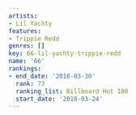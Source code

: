 ```yaml
---
artists:
- Lil Yachty
features:
- Trippie Redd
genres: []
key: 66-lil-yachty-trippie-redd
name: '66'
rankings:
- end_date: '2018-03-30'
  rank: 73
  ranking_list: Billboard Hot 100
  start_date: '2018-03-24'
---
```


